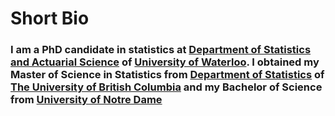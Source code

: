 # Short Bio

### I am a PhD candidate in statistics at <span style="color:black">[Department of Statistics and Actuarial Science](https://uwaterloo.ca/statistics-and-actuarial-science/)</span> of [University of Waterloo](https://uwaterloo.ca/). I obtained my Master of Science in Statistics from [Department of Statistics](https://www.stat.ubc.ca/) of [The University of British Columbia](https://www.ubc.ca/) and my Bachelor of Science from [University of Notre Dame](https://www.nd.edu/)
